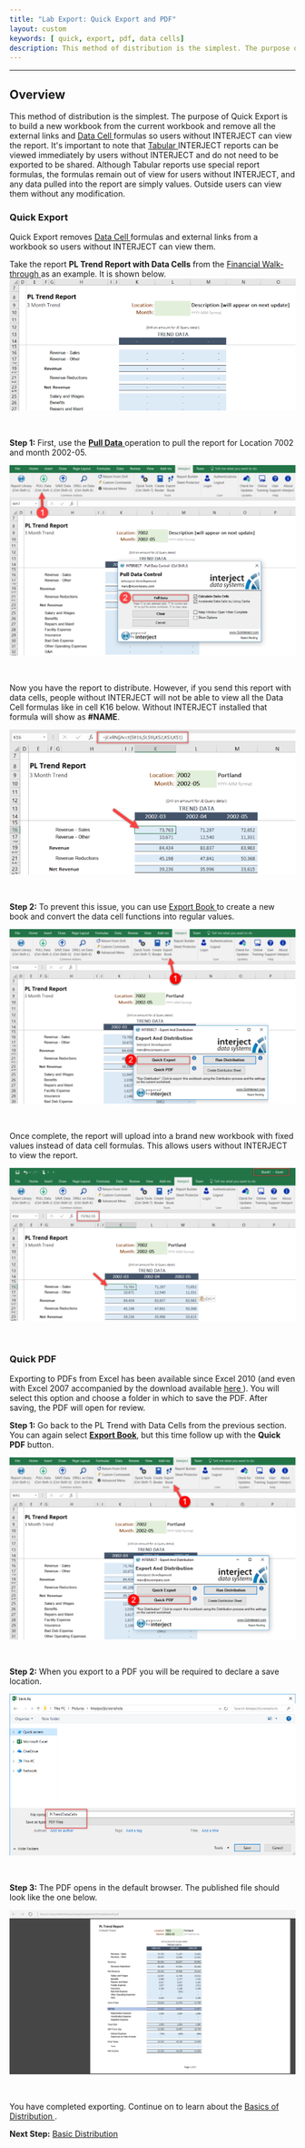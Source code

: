 ```yaml
---
title: "Lab Export: Quick Export and PDF"
layout: custom
keywords: [ quick, export, pdf, data cells]
description: This method of distribution is the simplest. The purpose of Quick Export is to build a new workbook from the current workbook and remove all the external links and Data Cell formulas so users without INTERJECT can view the report.
---
```

* * *

##  **Overview**

This method of distribution is the simplest. The purpose of Quick Export is to build a new workbook from the current workbook and remove all the external links and [ Data Cell ](/KB/HowItWorks/ListsVsCells.html) formulas so users without INTERJECT can view the report. It's important to note that [ Tabular ](/KB/HowItWorks/ListsVsCells.html) INTERJECT reports can be viewed immediately by users without INTERJECT and do not need to be exported to be shared. Although Tabular reports use special report formulas, the formulas remain out of view for users without INTERJECT, and any data pulled into the report are simply values. Outside users can view them without any modification. 

###  Quick Export 

Quick Export removes [ Data Cell ](/KB/HowItWorks/ListsVsCells.html) formulas and external links from a workbook so users without INTERJECT can view them. 

Take the report **PL Trend Report with Data Cells** from the [ Financial Walk-through ](/KB/HowToUse/Walkthroughs/Financial.html) as an example. It is shown below.   
![](/images/L-Export-QuickExPDF/01.png)

<br> 


**Step 1:** First, use the [ **Pull Data** ](/KB/InterjectRibbon.html#InterjectRibbonMenuItems-PullData) operation to pull the report for Location 7002 and month 2002-05. 

![](/images/L-Export-QuickExPDF/02.png)

<br> 


Now you have the report to distribute. However, if you send this report with data cells, people without INTERJECT will not be able to view all the Data Cell formulas like in cell K16 below. Without INTERJECT installed that formula will show as **#NAME**. 

![](/images/L-Export-QuickExPDF/03.png)

<br> 


**Step 2:** To prevent this issue, you can use [ Export Book ](/KB/InterjectRibbon.html#InterjectRibbonMenuItems-ExportBook) to create a new book and convert the data cell functions into regular values. 

![](/images/L-Export-QuickExPDF/04.png)

<br> 


Once complete, the report will upload into a brand new workbook with fixed values instead of data cell formulas. This allows users without INTERJECT to view the report. 

![](/images/L-Export-QuickExPDF/05.png)

<br> 


###  Quick PDF 

Exporting to PDFs from Excel has been available since Excel 2010 (and even with Excel 2007 accompanied by the download available [ here ](http://www.microsoft.com/downloads/details.aspx?familyid=4d951911-3e7e-4ae6-b059-a2e79ed87041)). You will select this option and choose a folder in which to save the PDF. After saving, the PDF will open for review. 

**Step 1:** Go back to the PL Trend with Data Cells from the previous section. You can again select [ **Export Book**](/KB/InterjectRibbon.html#InterjectRibbonMenuItems-ExportBook), but this time follow up with the **Quick PDF** button. 

![](/images/L-Export-QuickExPDF/06.png)   


<br> 


**Step 2:** When you export to a PDF you will be required to declare a save location. 

![](/images/L-Export-QuickExPDF/07.png)   


<br> 


**Step 3:** The PDF opens in the default browser. The published file should look like the one below. 

![](/images/L-Export-QuickExPDF/08.png)

<br> 


You have completed exporting. Continue on to learn about the [ Basics of Distribution ](/KB/HowToCreate/ExportReport/Distributing.html). 


**Next Step:** [ Basic Distribution ](/KB/HowToCreate/ExportReport/Distributing.html)
